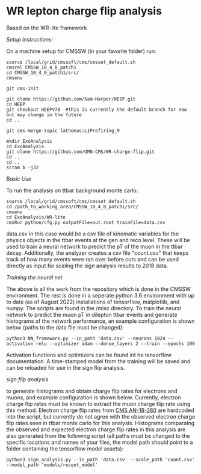 # WR lepton charge flip analysis
Based on the WR-lite framework

*Setup Instructions:*

On a machine setup for CMSSW (in your favorite folder) run:

```
source /local/grid/cmssoft/cms/cmsset_default.sh
cmsrel CMSSW_10_4_0_patch1
cd CMSSW_10_4_0_patch1/src/
cmsenv

git cms-init

git clone https://github.com/Sam-Harper/HEEP.git
cd HEEP
git checkout HEEPV70  #this is currently the default branch for now but may change in the future
cd ..

git cms-merge-topic lathomas:L1Prefiring_M

mkdir ExoAnalysis
cd ExoAnalysis
git clone https://github.com/UMN-CMS/WR-charge-flip.git
cd ..
cd ..
scram b -j32
```

*Basic Use*

To run the analysis on ttbar background monte carlo:

```
source /local/grid/cmssoft/cms/cmsset_default.sh
cd /path_to_working_area/CMSSW_10_4_0_patch1/src/
cmsenv
cd ExoAnalysis/WR-lite
cmsRun python/cfg.py outputFile=out.root trainFile=data.csv
```
data.csv in this case would be a csv file of kinematic variables for the physics objects in the ttbar events at the gen and reco level. These will be used to train a neural network to predict the pT of the muon in the ttbar decay. Additionally, the analyzer creates a csv file "count.csv" that keeps track of how many events were ran over before cuts and can be used directly as input for scaling the sign analysis results to 2018 data.

*Training the neural net*

The above is all the work from the repository which is done in the CMSSW environment. The rest is done in a seperate python 3.6 environment with up to date (as of August 2022) installations of tensorflow, matplotlib, and numpy. The scripts are found in the /misc directory. To train the neural network to predict the muon pT in dilepton ttbar events and generate histograms of the network performance, an example configuration is shown below (paths to the data file must be changed):

```
python3 NN_framework.py --in_path 'data.csv' --neurons 1024 --activation relu --optimizer adam --dense_layers 2 --train --epochs 100
```

Activation functions and optimizers can be found int he tensorflow documentation. A time-stamped model from the training will be saved and can be reloaded for use in the sign flip analysis.

*sign flip analysis*

to generate histograms and obtain charge flip rates for electrons and muons, and example configuration is shown below. Currently, electron charge flip rates must be known to extract the muon charge flip rate using this method. Electron charge flip rates from [CMS AN-18-280](https://cms.cern.ch/iCMS/jsp/openfile.jsp?tp=draft&files=AN2018_280_v7.pdf) are hardcoded into the script, but currently do not agree with the observed electron charge flip rates seen in ttbar monte carlo for this analysis. Histograms comparaing the observed and expected electron charge flip rates in this analysis are also generated from the following script (all paths must be changed to the specific locations and names of your files, the model path should point to a folder containing the tensorflow model assets):

```
python3 sign_analysis.py --in_path 'data.csv' --scale_path 'count.csv' --model_path 'models/recent_model'
```



